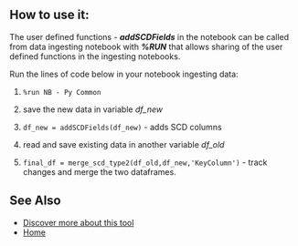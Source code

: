 ## **How to use it:**
The user defined functions - _**addSCDFields**_ in the notebook can be called from data ingesting notebook with **_%RUN_** that allows sharing of the user defined functions in the ingesting notebooks. 


Run the lines of code below in your notebook ingesting data:


1. `%run NB - Py Common`

1. save the new data in variable _df_new_

1. `df_new = addSCDFields(df_new)` - adds SCD columns

1. read and save existing data in another variable _df_old_

1. `final_df = merge_scd_type2(df_old,df_new,'KeyColumn')` - track changes and merge the two dataframes. 

## **See Also**

- [Discover more about this tool](https://github.com/Onyx-Data/FabOps-Toolkit/blob/main/docs/Onyx-Tools/scd-type-2.md)
- [Home](https://github.com/Onyx-Data/FabOps-Toolkit/blob/main/README.md)
